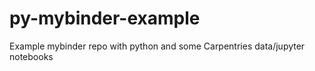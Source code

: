 # py-mybinder-example
Example mybinder repo with python and some Carpentries data/jupyter notebooks
